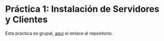# Práctica 1: Instalación de Servidores y Clientes

Esta práctica es grupal, [aquí](https://github.com/adriasir123/p1-bd-servidores-clientes) el enlace al repositorio.
